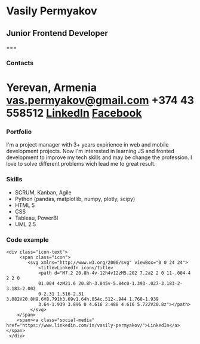 # Vasily Permyakov
## Junior Frontend Developer
===
### Contacts
Yerevan, Armenia
vas.permyakov@gmail.com
+374 43 558512
[LinkedIn](https://www.linkedin.com/in/vasily-permyakov/)
[Facebook](https://www.facebook.com/vaspermyakov/)
===
### Portfolio
I'm a project manager with 3+ years expirience in web and mobile development projects. Now I'm interested in learning JS and fronted development to improve my tech skills and may be change the profession.
I love to solve different problems wich lead me to great result.
### Skills
* SCRUM, Kanban, Agile
* Python (pandas, matplotlib, numpy, plotly, scipy)
* HTML 5
* CSS
* Tableau, PowerBI
* UML 2.5
### Code example
```
<div class="icon-text">
     <span class="icon">
        <svg xmlns="http://www.w3.org/2000/svg" viewBox="0 0 24 24">
            <title>LinkedIn icon</title>
            <path d="M7.2 20.8h-4v-12h4v12zM5.202 7.2a2 2 0 11-.004-4 2 2 0
            01.004 4zM21.6 20.8h-3.845v-5.84c0-1.393-.027-3.183-2-3.183-2.002
            0-2.31 1.516-2.31 3.082V20.8H9.6V8.791h3.69v1.64h.054c.512-.944 1.768-1.939
            3.64-1.939 3.896 0 4.616 2.488 4.616 5.722V20.8z"></path>
         </svg>
    </span>
    <span><a class="social-media" href="https://www.linkedin.com/in/vasily-permyakov/">LinkedIn</a></span>
 </div>
```
